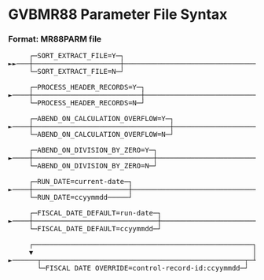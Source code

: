 # GVBMR88 Parameter File Syntax 
  
### Format: MR88PARM file
<pre>
     ┌─SORT_EXTRACT_FILE=Y─┐                                                    
►►───┼─────────────────────┼────────────────────────────────────────────────────►
     └─SORT_EXTRACT_FILE=N─┘
  
     ┌─PROCESS_HEADER_RECORDS=Y─┐ 
►────┼──────────────────────────┼───────────────────────────────────────────────►
     └─PROCESS_HEADER_RECORDS=N─┘       
  
     ┌─ABEND_ON_CALCULATION_OVERFLOW=Y─┐ 
►────┼─────────────────────────────────┼────────────────────────────────────────►
     └─ABEND_ON_CALCULATION_OVERFLOW=N─┘              

     ┌─ABEND_ON_DIVISION_BY_ZERO=Y─┐                                                          
►────┼─────────────────────────────┼────────────────────────────────────────────►
     └─ABEND_ON_DIVISION_BY_ZERO=N─┘            

     ┌─RUN_DATE=current-date─┐                                                    
►────┼───────────────────────┼──────────────────────────────────────────────────► 
     └─RUN_DATE=ccyymmdd─────┘ 

     ┌─FISCAL_DATE_DEFAULT=run-date─┐ 
►────┼──────────────────────────────┼───────────────────────────────────────────► 
     └─FISCAL_DATE_DEFAULT=ccyymmdd─┘ 

     ┌─────────────────────────────────────────────────────┐ 
     ▼                                                     │ 
►──────┬─────────────────────────────────────────────────┬─┴───────────────────►◄ 
       └─FISCAL_DATE_OVERRIDE=control-record-id:ccyymmdd─┘
</pre>            